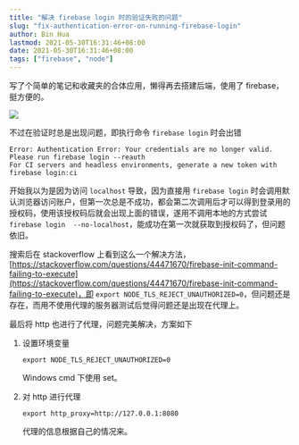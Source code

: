 ```yaml
---
title: "解决 firebase login 时的验证失败的问题"
slug: "fix-authentication-error-on-running-firebase-login"
author: Bin Hua
lastmod: 2021-05-30T16:31:46+08:00
date: 2021-05-30T16:31:46+08:00
tags: ["firebase", "node"]
---
```


写了个简单的笔记和收藏夹的合体应用，懒得再去搭建后端，使用了 firebase，挺方便的。

![](/imgs/fix-authentication-error-on-running-firebase-login-01.jpg)

不过在验证时总是出现问题，即执行命令 `firebase login` 时会出错

```
Error: Authentication Error: Your credentials are no longer valid. Please run firebase login --reauth
For CI servers and headless environments, generate a new token with firebase login:ci
```

开始我以为是因为访问 `localhost` 导致，因为直接用 `firebase login` 时会调用默认浏览器访问账户，但第一次总是不成功，都会第二次调用后才可以得到登录用的授权码，使用该授权码后就会出现上面的错误，遂用不调用本地的方式尝试 `firebase login  --no-localhost`，能成功在第一次就获取到授权码了，但问题依旧。

搜索后在 stackoverflow 上看到这么一个解决方法，[https://stackoverflow.com/questions/44471670/firebase-init-command-failing-to-execute](https://stackoverflow.com/questions/44471670/firebase-init-command-failing-to-execute)，即 `export NODE_TLS_REJECT_UNAUTHORIZED=0`，但问题还是存在，而用不使用代理的服务器测试后觉得问题还是出现在代理上。

最后将 http 也进行了代理，问题完美解决，方案如下

1. 设置环境变量

    ```
    export NODE_TLS_REJECT_UNAUTHORIZED=0
    ```

    Windows cmd 下使用 set。

2. 对 http 进行代理

    ```
    export http_proxy=http://127.0.0.1:8080
    ```

    代理的信息根据自己的情况来。
